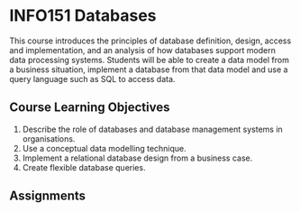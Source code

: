 # INFO151 Databases

This course introduces the principles of database definition, design, access and implementation, and an analysis of how databases support modern data processing systems. Students will be able to create a data model from a business situation, implement a database from that data model and use a query language such as SQL to access data.

## Course Learning Objectives

1. Describe the role of databases and database management systems in organisations.
2. Use a conceptual data modelling technique.
3. Implement a relational database design from a business case.
4. Create flexible database queries.

## Assignments
